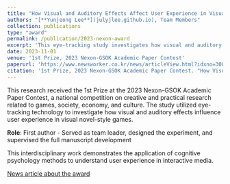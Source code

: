 ```yaml
---
title: "How Visual and Auditory Effects Affect User Experience in Visual Novel-Style Games: an Eye-Tracking Study from the 'Blue Archive'"
authors: "[**Yunjeong Lee**](julyjlee.github.io), Team Members"
collection: publications
type: "award"
permalink: /publication/2023-nexon-award
excerpt: 'This eye-tracking study investigates how visual and auditory effects influence user experience in visual novel-style games, combining cognitive psychology with user experience research.'
date: 2023-11-01
venue: '1st Prize, 2023 Nexon-GSOK Academic Paper Contest'
paperurl: 'https://www.newsworker.co.kr/news/articleView.html?idxno=308999'
citation: '1st Prize, 2023 Nexon-GSOK Academic Paper Contest. "How Visual and Auditory Effects Affect User Experience in Visual Novel-Style Games: an Eye-Tracking Study from the Blue Archive"'
---
```


This research received the 1st Prize at the 2023 Nexon-GSOK Academic Paper Contest, a national competition on creative and practical research related to games, society, economy, and culture. The study utilized eye-tracking technology to investigate how visual and auditory effects influence user experience in visual novel-style games.

**Role**: First author - Served as team leader, designed the experiment, and supervised the full manuscript development

This interdisciplinary work demonstrates the application of cognitive psychology methods to understand user experience in interactive media.

[News article about the award](https://www.newsworker.co.kr/news/articleView.html?idxno=308999)
